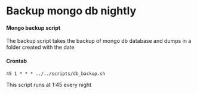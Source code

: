 # Backup mongo db nightly

#### Mongo backup script 
The backup script takes the backup of mongo db database and dumps in a folder created with the date  

#### Crontab
```
45 1 * * * ../../scripts/db_backup.sh
```
This script runs at 1:45 every night